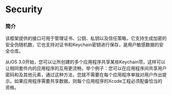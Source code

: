 # Security

### 简介

该框架提供的接口可用于管理证书、公钥、私钥以及信任策略，它支持生成加密的安全伪随机数，它也支持对证书和Keychain密钥进行保存，是用户敏感数据的安全仓库。

从iOS 3.0开始，您可以让所创建的多个应用程序共享某些Keychain项，这样可以让相同套件内的应用程序的互用更流畅，举个例子：您可以在应用程序间共享用户密码和及其他元素，通过这种方法，您就不需要在每个应用程序单独对用户作出提示。如果应用程序需要共享数据，则每个应用程序的Xcode工程必须配备恰当的资格。